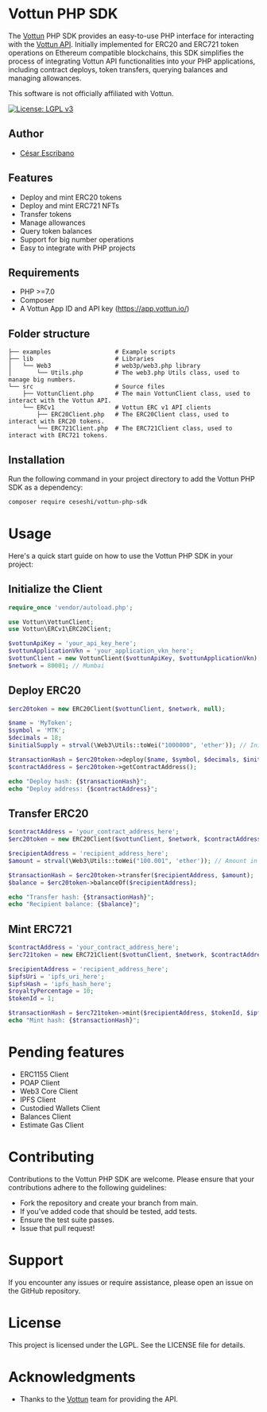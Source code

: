 # Vottun PHP SDK

The [Vottun](https://vottun.com/) PHP SDK provides an easy-to-use PHP interface for interacting with the [Vottun API](https://app.vottun.io/). Initially implemented for ERC20 and ERC721 token operations on Ethereum compatible blockchains, this SDK simplifies the process of integrating Vottun API functionalities into your PHP applications, including contract deploys, token transfers, querying balances and managing allowances.

This software is not officially affiliated with Vottun.

[![License: LGPL v3](https://img.shields.io/badge/License-LGPL_v3-blue.svg)](https://www.gnu.org/licenses/lgpl-3.0)

## Author

- [César Escribano](https://github.com/ceseshi)

## Features

- Deploy and mint ERC20 tokens
- Deploy and mint ERC721 NFTs
- Transfer tokens
- Manage allowances
- Query token balances
- Support for big number operations
- Easy to integrate with PHP projects

## Requirements

- PHP >=7.0
- Composer
- A Vottun App ID and API key (https://app.vottun.io/)

## Folder structure

```folder
├── examples                  # Example scripts
├── lib                       # Libraries
│   └── Web3                  # web3p/web3.php library
│       └── Utils.php         # The web3.php Utils class, used to manage big numbers.
└── src                       # Source files
    ├── VottunClient.php      # The main VottunClient class, used to interact with the Vottun API.
    └── ERCv1                 # Vottun ERC v1 API clients
        ├── ERC20Client.php   # The ERC20Client class, used to interact with ERC20 tokens.
        └── ERC721Client.php  # The ERC721Client class, used to interact with ERC721 tokens.
```

## Installation

Run the following command in your project directory to add the Vottun PHP SDK as a dependency:

```bash
composer require ceseshi/vottun-php-sdk
```

# Usage

Here's a quick start guide on how to use the Vottun PHP SDK in your project:

## Initialize the Client

```php
require_once 'vendor/autoload.php';

use Vottun\VottunClient;
use Vottun\ERCv1\ERC20Client;

$vottunApiKey = 'your_api_key_here';
$vottunApplicationVkn = 'your_application_vkn_here';
$vottunClient = new VottunClient($vottunApiKey, $vottunApplicationVkn);
$network = 80001; // Mumbai
```

## Deploy ERC20

```php
$erc20token = new ERC20Client($vottunClient, $network, null);

$name = 'MyToken';
$symbol = 'MTK';
$decimals = 18;
$initialSupply = strval(\Web3\Utils::toWei("1000000", 'ether')); // Initial supply in Wei

$transactionHash = $erc20token->deploy($name, $symbol, $decimals, $initialSupply);
$contractAddress = $erc20token->getContractAddress();

echo "Deploy hash: {$transactionHash}";
echo "Deploy address: {$contractAddress}";
```

## Transfer ERC20

```php
$contractAddress = 'your_contract_address_here';
$erc20token = new ERC20Client($vottunClient, $network, $contractAddress);

$recipientAddress = 'recipient_address_here';
$amount = strval(\Web3\Utils::toWei("100.001", 'ether')); // Amount in Wei

$transactionHash = $erc20token->transfer($recipientAddress, $amount);
$balance = $erc20token->balanceOf($recipientAddress);

echo "Transfer hash: {$transactionHash}";
echo "Recipient balance: {$balance}";
```

## Mint ERC721

```php
$contractAddress = 'your_contract_address_here';
$erc721token = new ERC721Client($vottunClient, $network, $contractAddress);

$recipientAddress = 'recipient_address_here';
$ipfsUri = 'ipfs_uri_here';
$ipfsHash = 'ipfs_hash_here';
$royaltyPercentage = 10;
$tokenId = 1;

$transactionHash = $erc721token->mint($recipientAddress, $tokenId, $ipfsUri, $ipfsHash, $royaltyPercentage);
echo "Mint hash: {$transactionHash}";
```

# Pending features

- ERC1155 Client
- POAP Client
- Web3 Core Client
- IPFS Client
- Custodied Wallets Client
- Balances Client
- Estimate Gas Client

# Contributing

Contributions to the Vottun PHP SDK are welcome. Please ensure that your contributions adhere to the following guidelines:

- Fork the repository and create your branch from main.
- If you've added code that should be tested, add tests.
- Ensure the test suite passes.
- Issue that pull request!

# Support

If you encounter any issues or require assistance, please open an issue on the GitHub repository.

# License

This project is licensed under the LGPL. See the LICENSE file for details.

# Acknowledgments

- Thanks to the [Vottun](https://vottun.com/) team for providing the API.
